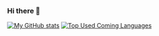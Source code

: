 ### Hi there 👋

[![My GitHub stats](https://github-readme-stats.vercel.app/api?username=tehpigyt&count_private=true&show_border=false&show_icons=true&title_color=fff&icon_color=79ff97&text_color=9f9f9f&bg_color=222222)](https://github.com/tehpigyt/githubstats)
[![Top Used Coming Languages](https://github-readme-stats.vercel.app/api/top-langs/?username=tehpigyt&show_border=false&show_icons=true&title_color=fff&icon_color=79ff97&text_color=9f9f9f&bg_color=222222)](https://github.com/tehpigyt/githubstats)
